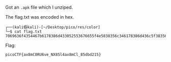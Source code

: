 Got an `.apk` file which I unziped.

The flag.txt was encoded in hex.

```
┌──(kali㉿kali)-[~/Desktop/pico/res/color]
└─$ cat flag.txt 
7069636f4354467b6178386d433052553676655f4e5838356c346178386d436c5f38356462643231357d

```

Flag:
```
picoCTF{ax8mC0RU6ve_NX85l4ax8mCl_85dbd215}
```